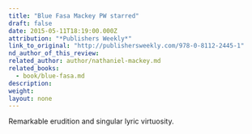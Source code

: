 ```yaml
---
title: "Blue Fasa Mackey PW starred"
draft: false
date: 2015-05-11T18:19:00.000Z
attribution: "*Publishers Weekly*"
link_to_original: "http://publishersweekly.com/978-0-8112-2445-1"
nd_author_of_this_review:
related_author: author/nathaniel-mackey.md
related_books:
  - book/blue-fasa.md
description:
weight:
layout: none
---
```

Remarkable erudition and singular lyric virtuosity.

